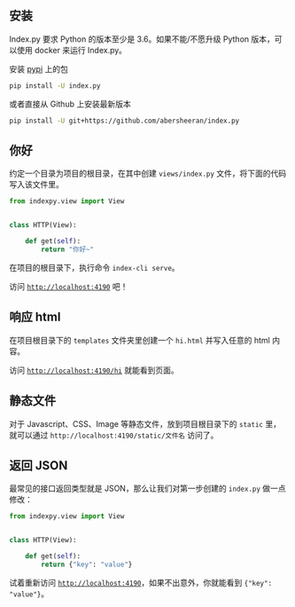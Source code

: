 ## 安装

Index.py 要求 Python 的版本至少是 3.6。如果不能/不愿升级 Python 版本，可以使用 docker 来运行 Index.py。

安装 [pypi](https://pypi.org) 上的包

```bash
pip install -U index.py
```

或者直接从 Github 上安装最新版本

```bash
pip install -U git+https://github.com/abersheeran/index.py
```

## 你好

约定一个目录为项目的根目录，在其中创建 `views/index.py` 文件，将下面的代码写入该文件里。

```python
from indexpy.view import View


class HTTP(View):

    def get(self):
        return "你好~"
```

在项目的根目录下，执行命令 `index-cli serve`。

访问 [`http://localhost:4190`](http://localhost:4190) 吧！

## 响应 html

在项目根目录下的 `templates` 文件夹里创建一个 `hi.html` 并写入任意的 html 内容。

访问 [`http://localhost:4190/hi`](http://localhost:4190/hi) 就能看到页面。

## 静态文件

对于 Javascript、CSS、Image 等静态文件，放到项目根目录下的 `static` 里，就可以通过 `http://localhost:4190/static/文件名` 访问了。

## 返回 JSON

最常见的接口返回类型就是 JSON，那么让我们对第一步创建的 `index.py` 做一点修改：

```python
from indexpy.view import View


class HTTP(View):

    def get(self):
        return {"key": "value"}
```

试着重新访问 [`http://localhost:4190`](http://localhost:4190)，如果不出意外，你就能看到 `{"key": "value"}`。
